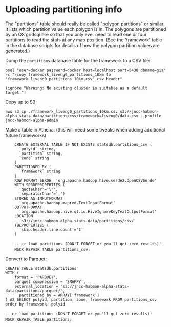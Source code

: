 
Uploading partitioning info
===========================

The "partitions" table should really be called "polygon partitions" or similar. It lists which partition value each polygon is in. The polygons are partitioned by an OS gridsquare so that you only ever need to read one or four partitions to read the stats at any map position. (See the 'framework' table in the database scripts for details of how the polygon partition values are generated.)

Dump the `partitions` database table for the framework to a CSV file:

    psql "user=docker password=docker host=localhost port=5430 dbname=gis" -c "\copy framework_liveng0_partitions_10km to 'framework_liveng0_partitions_10km.csv' csv header"

    (ignore "Warning: No existing cluster is suitable as a default target.")

Copy up to S3:

    aws s3 cp ./framework_liveng0_partitions_10km.csv s3://jncc-habmon-alpha-stats-data/partitions/csv/framework=liveng0/data.csv --profile jncc-habmon-alpha-admin

Make a table in Athena: (this will need some tweaks when adding additional future frameworks)

```
    CREATE EXTERNAL TABLE IF NOT EXISTS statsdb.partitions_csv (
      `polyid` string, 
      `partition` string, 
      `zone` string
    )
    PARTITIONED BY (
      `framework` string
    )
    ROW FORMAT SERDE  'org.apache.hadoop.hive.serde2.OpenCSVSerde' 
    WITH SERDEPROPERTIES ( 
      'quoteChar'='\"', 
      'separatorChar'=',') 
    STORED AS INPUTFORMAT 
      'org.apache.hadoop.mapred.TextInputFormat' 
    OUTPUTFORMAT 
      'org.apache.hadoop.hive.ql.io.HiveIgnoreKeyTextOutputFormat'
    LOCATION 
      's3://jncc-habmon-alpha-stats-data/partitions/csv/'
    TBLPROPERTIES (
      'skip.header.line.count'='1'
    )

    -- 👉 load partitions (DON'T FORGET or you'll get zero results)!
    MSCK REPAIR TABLE partitions_csv;
```

Convert to Parquet:

    CREATE TABLE statsdb.partitions
    WITH (
        format = 'PARQUET',
        parquet_compression = 'SNAPPY',
        external_location = 's3://jncc-habmon-alpha-stats-data/partitions/parquet/',
	      partitioned_by = ARRAY['framework']
    ) AS SELECT polyid, partition, zone, framework FROM partitions_csv order by framework, polyid

    -- 👉 load partitions (DON'T FORGET or you'll get zero results)!
    MSCK REPAIR TABLE partitions;
